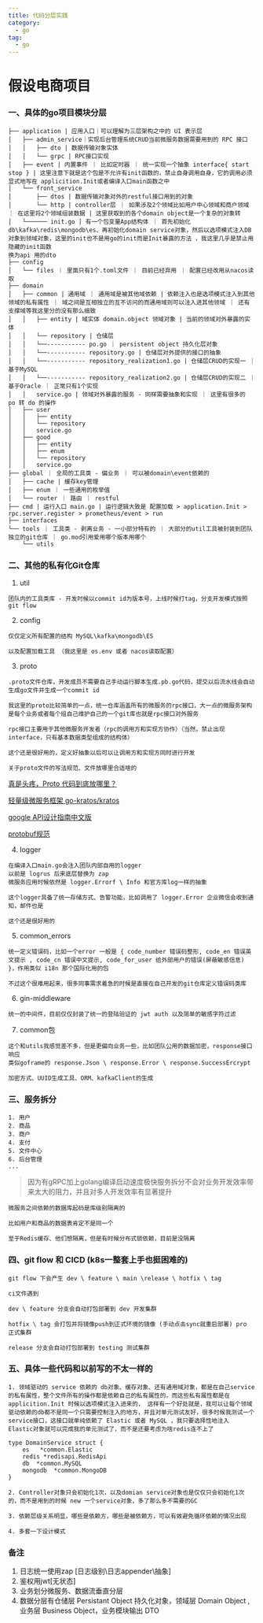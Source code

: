 ```yaml
---
title: 代码分层实践
category:
  - go
tag:
  - go
---
```


# 假设电商项目

### 一、具体的go项目模块分层

```
├── application | 应用入口｜可以理解为三层架构之中的 UI 表示层
│   ├── admin_service｜实现后台管理系统CRUD当前微服务数据需要用到的 RPC 接口
│   │   ├── dto | 数据传输对象实体
│   │   └── grpc | RPC接口实现
│   ├── event | 内置事件 ｜ 比如定时器 ｜ 统一实现一个抽象 interface{ start stop } | 这里注意下就是这个包是不允许有init函数的，禁止自身调用自身，它的调用必须显式地写在 applicition.Init或者编译入口main函数之中
│   └── front_service
│       ├── dtos | 数据传输对象对外的restful接口用到的对象
│       └── http | controller层 ｜ 如果涉及2个领域比如用户中心领域和商户领域 ｜ 在这里将2个领域组装数据 | 这里获取到的各个domain object是一个复杂的对象转
│   └────── init.go | 有一个包变量App结构体 ｜ 首先初始化db\kafka\redis\mongodb\es、再初始化domain service对象，然后以选项模式注入DB对象到领域对象，这里的init也不是用go的init而是Init暴露的方法 ，我这里几乎是禁止用隐藏的init函数
换为api 用的dto
├── config
│   └── files ｜ 里面只有1个.toml文件 ｜ 目前已经弃用 ｜ 配置已经改用从nacos读取
├── domain
│   ├── common | 通用域 ｜ 通用域是被其他域依赖 | 依赖注入也是选项模式注入到其他领域的私有属性 ｜ 域之间是互相独立的互不访问的而通用域则可以注入进其他领域 ｜ 还有支撑域等我这里分的没有那么细致
│   │   ├── entity | 域实体 domain.object 领域对象 | 当前的领域对外暴露的实体
│   │   └── repository | 仓储层
│   │   └──----------- po.go ｜ persistent object 持久化层对象
│   │   └──----------- repository.go | 仓储层对外提供的接口的抽象
│   │   └──----------- repository_realization1.go | 仓储层CRUD的实现一 ｜ 基于MySQL
│   │   └──----------- repository_realization2.go | 仓储层CRUD的实现二 ｜ 基于Oracle ｜ 正常只有1个实现
│   │   service.go | 领域对外暴露的服务 - 同样需要抽象和实现 ｜ 这里有很多的 po 转 do 的操作
│   ├── user
│   │   ├── entity
│   │   └── repository
│   │   service.go
│   ├── good
│   │   ├── entity
│   │   ├── enum
│   │   └── repository
│   │   service.go
├── global ｜ 全局的工具类 - 偏业务 ｜ 可以被domain\event依赖的
│   ├── cache | 缓存key管理
│   ├── enum ｜ 一些通用的枚举值
│   └── router ｜ 路由 ｜ restful 
├── cmd | 运行入口 main.go | 运行逻辑大致是 配置加载 > application.Init > rpc.server.register > prometheus/event > run
├── interfaces
└── tools ｜ 工具类 - 剥离业务 - 一小部分特有的 ｜ 大部分的util工具被封装到团队独立的git仓库 ｜ go.mod引用爱用哪个版本用哪个
    └── utils
```

### 二、其他的私有化Git仓库

1. util 
```
团队内的工具类库 - 开发时候以commit id为版本号，上线时候打tag，分支开发模式按照 git flow
```

2. config
```
仅仅定义所有配置的结构 MySQL\kafka\mongodb\ES

以及配置加载工具 （我这里是 os.env 或者 nacos读取配置）
```

3. proto
```
.proto文件仓库，开发成员不需要自己手动运行脚本生成.pb.go代码，提交以后流水线会自动生成go文件并生成一个commit id

我这里的proto比较简单的一点，统一仓库涵盖所有的微服务的rpc接口，大一点的微服务架构是每个业务或者每个组自己维护自己的一个git库也就是rpc接口对外服务

rpc接口主要用于其他微服务开发者（rpc的调用方和实现方协作）（当然，禁止出现interface，只有基本数据类型组成的结构体）

这个还是很好用的，定义好抽象以后可以让调用方和实现方同时进行开发

关于proto文件的写法规范、文件放哪里合适啥的
```

[真是头疼，Proto 代码到底放哪里？](https://mp.weixin.qq.com/s/cBXZjg_R8MLFDJyFtpjVVQ)

[轻量级微服务框架 go-kratos/kratos](https://github.com/go-kratos/kratos/blob/main/README_zh.md)

[google API设计指南中文版](https://www.bookstack.cn/read/API-design-guide/API-design-guide-README.md)

[protobuf规范](https://go-kratos.dev/docs/guide/api-protobuf/)

4. logger
```
在编译入口main.go会注入团队内部自用的logger
以前是 logrus 后来底层替换为 zap
微服务应用时候依然是 logger.Errorf \ Info 和官方库log一样的抽象

这个logger具备了统一存储方式、告警功能，比如调用了 logger.Error 企业微信会收到通知，邮件也是

这个还是很好用的
```

5. common_errors
```
统一定义错误码，比如一个error 一般是 { code_number 错误码整形, code_en 错误英文提示 , code_cn 错误中文提示, code_for_user 给外部用户的错误(屏蔽敏感信息) }，作用类似 i18n 那个国际化用的包

不过这个很难用起来，很多同事需求着急的时候是直接在自己开发的git仓库定义错误码类库
```

6. gin-middleware 
```
统一的中间件，目前仅仅封装了统一的登陆验证的 jwt auth 以及简单的敏感字符过滤
```

7. common包
```
这个和utils我感觉差不多，但是更偏向业务一些，比如团队公用的数据加密，response接口响应
类似goframe的 response.Json \ response.Error \ response.SuccessErcrypt

加密方式、UUID生成工具、ORM、kafkaClient的生成
```

### 三、服务拆分
```
1. 用户
2. 商品
3. 商户
4. 支付
5. 文件中心
6. 后台管理
...
```
> 因为有gRPC加上golang编译启动速度极快服务拆分不会对业务开发效率带来太大的阻力，并且对多人开发效率有显著提升

```
微服务之间依赖的数据库起码是库级别隔离的

比如用户和商品的数据表肯定不是同一个

至于Redis缓存、他们想隔离，但是有时候分布式锁依赖，目前是没隔离
```

### 四、git flow 和 CICD (k8s一整套上手也挺困难的)
```
git flow 下会产生 dev \ feature \ main \release \ hotfix \ tag

ci文件遇到 

dev \ feature 分支会自动打包部署到 dev 开发集群

hotfix \ tag 会打包并将镜像push到正式环境的镜像 (手动点击sync就重启部署) pro 正式集群

release 分支会自动打包部署到 testing 测试集群
```

### 五、具体一些代码和以前写的不太一样的

```
1. 领域驱动的 service 依赖的 db对象、缓存对象、还有通用域对象，都是在自己service的私有属性，整个文件所有的操作都是依赖自己的私有属性的，而这些私有属性都是在 applicition.Init 时候以选项模式注入进来的， 这样有一个好处就是，我可以让每个领域驱动依赖的db都不是同一个只需要控制注入的地方，并且对单元测试友好，很多时候我测试一个service接口，这接口就单纯依赖了 Elastic 或者 MySQL ，我只要选择性地注入 Elastic对象就可以完成我的单元测试了，而不是还要考虑为啥redis连不上了

type DomainService struct {
	es   *common.Elastic
	redis *redisapi.RedisApi
    db  *common.MySQL
    mongodb  *common.MongoDB
}

2. Controller对象只会初始化1次，以及domian service对象也是仅仅只会初始化1次的，而不是用到的时候 new 一个service对象，多了那么多不需要的GC

3. 依赖层级关系明显，哪些是依赖方，哪些是被依赖方，可以有效避免循环依赖的情况出现

4. 多套一下设计模式
```

### 备注

1. 日志统一使用zap [日志级别\日志appender\抽象]
2. 鉴权用jwt[无状态]
3. 业务划分微服务、数据流垂直分层
4. 数据分层有仓储层 Persistant Object 持久化对象，领域层 Domain Object ,业务层 Business Object，业务模块输出 DTO

